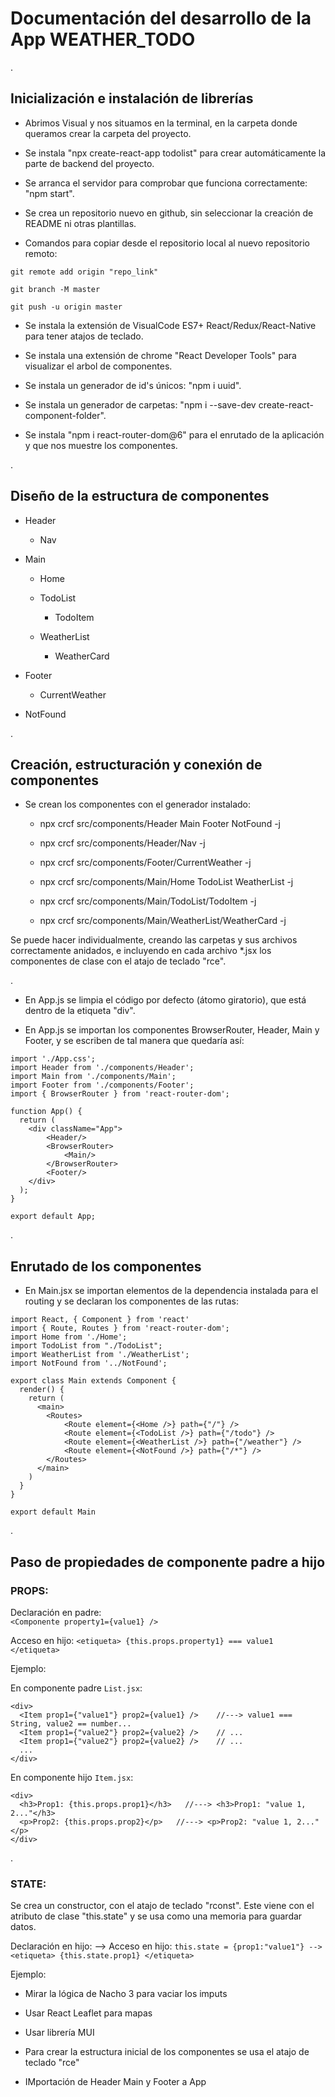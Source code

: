 # Documentación del desarrollo de la App WEATHER_TODO

.

## Inicialización e instalación de librerías

- Abrimos Visual y nos situamos en la terminal, en la carpeta donde queramos crear la carpeta del proyecto.

- Se instala "npx create-react-app todolist" para crear automáticamente la parte de backend del proyecto.

- Se arranca el servidor para comprobar que funciona correctamente: "npm start".

- Se crea un repositorio nuevo en github, sin seleccionar la creación de README ni otras plantillas.

- Comandos para copiar desde el repositorio local al nuevo repositorio remoto:
```
git remote add origin "repo_link"

git branch -M master

git push -u origin master
```

- Se instala la extensión de VisualCode ES7+ React/Redux/React-Native para tener atajos de teclado.

- Se instala una extensión de chrome "React Developer Tools" para visualizar el arbol de componentes.

- Se instala un generador de id's únicos: "npm i uuid".

- Se instala un generador de carpetas: "npm i --save-dev create-react-component-folder".

- Se instala "npm i react-router-dom@6" para el enrutado de la aplicación y que nos muestre los componentes.

.

## Diseño de la estructura de componentes

- Header

    - Nav

- Main

    - Home

    - TodoList

        - TodoItem

    - WeatherList

        - WeatherCard

- Footer

    - CurrentWeather

- NotFound

.

## Creación, estructuración y conexión de componentes

- Se crean los componentes con el generador instalado:

    - npx crcf src/components/Header Main Footer NotFound -j

    - npx crcf src/components/Header/Nav -j

    - npx crcf src/components/Footer/CurrentWeather -j

    - npx crcf src/components/Main/Home TodoList WeatherList -j

    - npx crcf src/components/Main/TodoList/TodoItem -j

    - npx crcf src/components/Main/WeatherList/WeatherCard -j

Se puede hacer individualmente, creando las carpetas y sus archivos correctamente anidados, e incluyendo en cada archivo *.jsx los componentes de clase con el atajo de teclado "rce".
    

.

- En App.js se limpia el código por defecto (átomo giratorio), que está dentro de la etiqueta "div".

- En App.js se importan los componentes BrowserRouter, Header, Main y Footer, y se escriben de tal manera que quedaría así:
```
import './App.css';
import Header from './components/Header';
import Main from './components/Main';
import Footer from './components/Footer';
import { BrowserRouter } from 'react-router-dom';

function App() {
  return (
    <div className="App">
        <Header/>
        <BrowserRouter>
            <Main/>
        </BrowserRouter>
        <Footer/>
    </div>
  );
}

export default App;
```

.

## Enrutado de los componentes

- En Main.jsx se importan elementos de la dependencia instalada para el routing y se declaran los componentes de las rutas:
```
import React, { Component } from 'react'
import { Route, Routes } from 'react-router-dom';
import Home from './Home';
import TodoList from "./TodoList";
import WeatherList from './WeatherList';
import NotFound from '../NotFound';

export class Main extends Component {
  render() {
    return (
      <main>
        <Routes>
            <Route element={<Home />} path={"/"} />
            <Route element={<TodoList />} path={"/todo"} />
            <Route element={<WeatherList />} path={"/weather"} />
            <Route element={<NotFound />} path={"/*"} />
        </Routes>
      </main>
    )
  }
}

export default Main
```


.

## Paso de propiedades de componente padre a hijo

### PROPS:

Declaración en padre:             
`<Componente property1={value1} />`

Acceso en hijo:
`<etiqueta> {this.props.property1} === value1 </etiqueta>`

Ejemplo:

En componente padre `List.jsx`:
```
<div>
  <Item prop1={"value1"} prop2={value1} />    //---> value1 === String, value2 == number...
  <Item prop1={"value2"} prop2={value2} />    // ...
  <Item prop1={"value2"} prop2={value2} />    // ...
  ...
</div>
```

En componente hijo `Item.jsx`:
```
<div>
  <h3>Prop1: {this.props.prop1}</h3>   //---> <h3>Prop1: "value 1, 2..."</h3>
  <p>Prop2: {this.props.prop2}</p>   //---> <p>Prop2: "value 1, 2..."</p>
</div>
```


.

### STATE:

Se crea un constructor, con el atajo de teclado "rconst". Este viene con el atributo de clase "this.state" y se usa como una memoria para guardar datos.

Declaración en hijo:           --> Acceso en hijo:
`this.state = {prop1:"value1"} --> <etiqueta> {this.state.prop1} </etiqueta>`

Ejemplo:




- Mirar la lógica de Nacho 3 para vaciar los imputs

- Usar React Leaflet para mapas

- Usar librería MUI

- Para crear la estructura inicial de los componentes se usa el atajo de teclado "rce"

- IMportación de Header Main y Footer a App